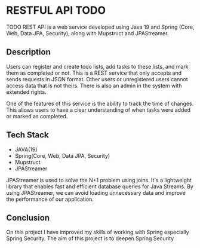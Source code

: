 # RESTFUL API TODO
TODO REST API is a web service developed using Java 19 and Spring (Core, Web, Data JPA, Security), along with Mupstruct and JPAStreamer.
## Description

Users can register and create todo lists, add tasks to these lists, and mark them as completed or not. This is a REST service that only accepts and sends requests in JSON format. Other users or unregistered users cannot access data that is not theirs. There is also an admin in the system with extended rights.

One of the features of this service is the ability to track the time of changes. This allows users to have a clear understanding of when tasks were added or marked as completed.
## Tech Stack
* JAVA(19)
* Spring(Core, Web, Data JPA, Security)
* Mupstruct
* JPAStreamer
  
JPAStreamer is used to solve the N+1 problem using joins. It's a lightweight library that enables fast and efficient database queries for Java Streams. By using JPAStreamer, we can avoid loading unnecessary data and improve the performance of our application.
## Conclusion
On this project I have improved my skills of working with Spring especially Spring Security. The aim of this project is to deepen Spring Security




